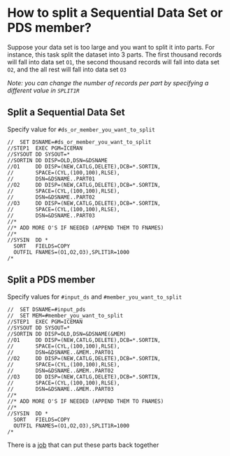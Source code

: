 # How to split a Sequential Data Set or PDS member?

Suppose your data set is too large and you want to split it into parts.
For instance, this task split the dataset into 3 parts. The first thousand records will fall into data set `O1`, the second thousand records will fall into data set `O2`, and the all rest will fall into data set `O3`

*Note: you can change the number of records per part by specifying a different value in `SPLIT1R`*
## Split a Sequential Data Set
Specify value for `#ds_or_member_you_want_to_split`  
```
//  SET DSNAME=#ds_or_member_you_want_to_split                 
//STEP1  EXEC PGM=ICEMAN                          
//SYSOUT DD SYSOUT=*                              
//SORTIN DD DISP=OLD,DSN=&DSNAME                  
//O1     DD DISP=(NEW,CATLG,DELETE),DCB=*.SORTIN, 
//       SPACE=(CYL,(100,100),RLSE),              
//       DSN=&DSNAME..PART01                      
//O2     DD DISP=(NEW,CATLG,DELETE),DCB=*.SORTIN, 
//       SPACE=(CYL,(100,100),RLSE),              
//       DSN=&DSNAME..PART02                      
//O3     DD DISP=(NEW,CATLG,DELETE),DCB=*.SORTIN, 
//       SPACE=(CYL,(100,100),RLSE),              
//       DSN=&DSNAME..PART03                      
//*                                               
//* ADD MORE O'S IF NEEDED (APPEND THEM TO FNAMES)
//*                                               
//SYSIN  DD *                                     
  SORT   FIELDS=COPY                              
  OUTFIL FNAMES=(O1,O2,O3),SPLIT1R=1000              
/*                                                
```
## Split a PDS member
Specify values for `#input_ds` and `#member_you_want_to_split`
```
//  SET DSNAME=#input_pds
//  SET MEM=#member_you_want_to_split              
//STEP1  EXEC PGM=ICEMAN                          
//SYSOUT DD SYSOUT=*                              
//SORTIN DD DISP=OLD,DSN=&DSNAME(&MEM)                  
//O1     DD DISP=(NEW,CATLG,DELETE),DCB=*.SORTIN, 
//       SPACE=(CYL,(100,100),RLSE),              
//       DSN=&DSNAME..&MEM..PART01                      
//O2     DD DISP=(NEW,CATLG,DELETE),DCB=*.SORTIN, 
//       SPACE=(CYL,(100,100),RLSE),              
//       DSN=&DSNAME..&MEM..PART02                      
//O3     DD DISP=(NEW,CATLG,DELETE),DCB=*.SORTIN, 
//       SPACE=(CYL,(100,100),RLSE),              
//       DSN=&DSNAME..&MEM..PART03                      
//*                                               
//* ADD MORE O'S IF NEEDED (APPEND THEM TO FNAMES)
//*                                               
//SYSIN  DD *                                     
  SORT   FIELDS=COPY                              
  OUTFIL FNAMES=(O1,O2,O3),SPLIT1R=1000              
/*  
```

There is a [job](https://github.com/IBA-mainframe-dev/Global-Repository-for-Mainframe-Developers/blob/master/zOS%20System%20operating/Batch%20jobs%20(JCLs)/How%20to%20copy%20a%20Data%20Set%20or%20a%20Data%20Set%20member/Join%20multiple%20Sequential%20Data%20Sets%20into%20one.md) that can put these parts back together

